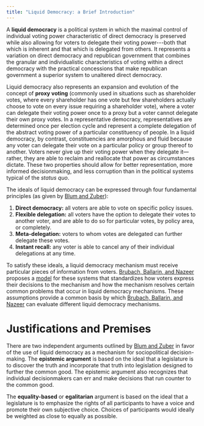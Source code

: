 ```yaml
---
title: "Liquid Democracy: a Brief Introduction"
---
```

A **liquid democracy** is a political system in which the maximal control of
individual voting power characteristic of direct democracy is preserved while
also allowing for voters to delegate their voting power---both that which is
inherent and that which is delegated from others.
It represents a variation on direct democracy and republican government that
combines the granular and individualistic characteristics of voting within a
direct democracy with the practical concessions that make republican government
a superior system to unaltered direct democracy.

Liquid democracy also represents an expansion and evolution of the concept of
**proxy voting**
(commonly used in situations such as shareholder votes, where every shareholder
has one vote but few shareholders actually choose to vote on every issue
requiring a shareholder vote),
where a voter can delegate their voting power once to a proxy but a voter cannot
delegate their own proxy votes.
In a representative democracy,
representatives are determined once per election cycle and represent a complete
delegation of the abstract voting power of a particular constituency of people.
In a liquid democracy, by contrast, constituencies are amorphous and fluid
because any voter can delegate their vote on a particular policy or group
thereof to another.
Voters never give up their voting power when they delegate it—rather, they
are able to reclaim and reallocate that power as circumstances dictate.
These two properties should allow for better representation,
more informed decisionmaking, and less corruption than in the political systems
typical of the *status quo*.

The ideals of liquid democracy can be expressed through four fundamental
principles (as given by
[Blum and Zuber][bz]):
1. **Direct democracy:** all voters are able to vote on specific policy issues.
2. **Flexible delegation:** all voters have the option to delegate their votes to
    another voter, and are able to do so for particular votes, by policy area,
    or completely.
3. **Meta-delegation:** voters to whom votes are delegated can further delegate
    these votes.
4. **Instant recall:** any voter is able to cancel any of their individual
    delegations at any time.

To satisfy these ideals, a liquid democracy mechanism must receive particular
pieces of information from voters.
[Brubach, Ballarin, and Nazeer][bbn] proposes a [model](bbn_model) for these
systems that standardizes how voters express their decisions to the mechanism
and how the mechanism resolves certain common problems that occur in liquid
democracy mechanisms.
These assumptions provide a common basis by which
[Brubach, Ballarin, and Nazeer][bbn] can evaluate different liquid democracy
mechanisms.

[bz]: https://christinazuber.com/wordpress/wp-content/uploads/2013/02/Blum_Zuber-2016_Liquid-Democracy.pdf
[bbn]: https://arxiv.org/pdf/2206.05339

# Justifications and Premises
There are two independent arguments outlined by [Blum and Zuber][bz] in favor of
the use of liquid democracy as
a mechanism for sociopolitical decision-making.
The **epistemic argument** is based on the ideal that a legislature
is to discover the truth and incorporate that truth into legislation designed to
further the common good.
The epistemic argument also recognizes that individual decisionmakers can err
and make decisions that run counter to the common good.

The **equality-based** or **egalitarian** argument is based on the ideal that a 
legislature is to emphasize the rights of all participants to have a voice and
promote their own subjective choice. Choices of participants would ideally be
weighted as close to equally as possible. 
